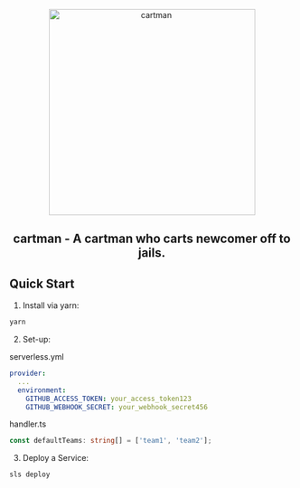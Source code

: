 <p align="center">
  <a href="https://github.com/piotzkhider/cartman">
    <img alt="cartman" src="https://camo.githubusercontent.com/97d609a82c43bdb514934348dbaa6a1f3400cdb8/68747470733a2f2f342e62702e626c6f6773706f742e636f6d2f2d473266556756455f6244492f55374f38526f43343535492f41414141414141416964492f3479505645472d386f33512f733830302f746169686f2e706e67" width="365px">
  </a>
</p>

<h2 align="center">
  cartman - A cartman who carts newcomer off to jails.
</h2>

## Quick Start

1. Install via yarn:

```sh
yarn
```

2. Set-up:

serverless.yml

```yml
provider:
  ...
  environment:
    GITHUB_ACCESS_TOKEN: your_access_token123
    GITHUB_WEBHOOK_SECRET: your_webhook_secret456
```

handler.ts

```ts
const defaultTeams: string[] = ['team1', 'team2'];
```

3. Deploy a Service:

```sh
sls deploy
```
